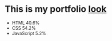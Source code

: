 # This is my portfolio [look](https://alexnesvit.github.io/portfolio/)

- HTML         40.6%
- CSS          54.2%
- JavaScript    5.2%